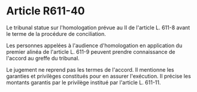 # Article R611-40

Le tribunal statue sur l'homologation prévue au II de l'article L. 611-8 avant le terme de la procédure de conciliation.

Les personnes appelées à l'audience d'homologation en application du premier alinéa de l'article L. 611-9 peuvent prendre connaissance de l'accord au greffe du tribunal.

Le jugement ne reprend pas les termes de l'accord. Il mentionne les garanties et privilèges constitués pour en assurer l'exécution. Il précise les montants garantis par le privilège institué par l'article L. 611-11.
